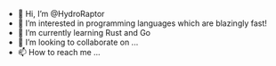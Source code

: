 - 👋 Hi, I’m @HydroRaptor
- 👀 I’m interested in programming languages which are blazingly fast!
- 🌱 I’m currently learning Rust and Go
- 💞️ I’m looking to collaborate on ...
- 📫 How to reach me ...

<!---
HydroRaptor/HydroRaptor is a ✨ special ✨ repository because its `README.md` (this file) appears on your GitHub profile.
You can click the Preview link to take a look at your changes.
--->
